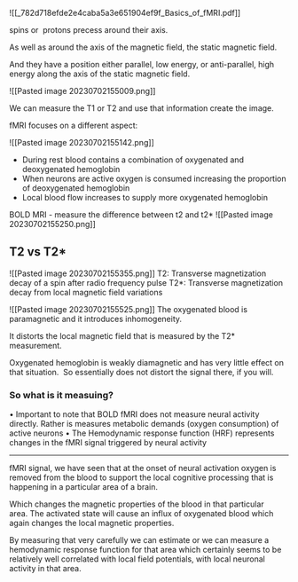 ![[_782d718efde2e4caba5a3e651904ef9f_Basics_of_fMRI.pdf]]

spins or  protons precess around their axis. 

As well as around the axis of the magnetic field, the static magnetic field. 

And they have a position either parallel, low energy, or anti-parallel, high energy along the axis of the static magnetic field.

![[Pasted image 20230702155009.png]]

We can measure the T1 or T2 and use that information create the image.


fMRI focuses on a different aspect:

![[Pasted image 20230702155142.png]]
- During rest blood contains a combination of oxygenated and
deoxygenated hemoglobin
- When neurons are active oxygen is consumed increasing the proportion
of deoxygenated hemoglobin
- Local blood flow increases to supply more oxygenated hemoglobin 

BOLD MRI - measure the difference between t2 and t2* 
![[Pasted image 20230702155250.png]]

## T2 vs T2*

![[Pasted image 20230702155355.png]]
T2: Transverse magnetization decay of a spin after radio frequency pulse
T2*: Transverse magnetization decay from local magnetic field variations

![[Pasted image 20230702155525.png]]
The oxygenated blood is paramagnetic and it introduces inhomogeneity. 

It distorts the local magnetic field that is measured by the T2* measurement. 

Oxygenated hemoglobin is weakly diamagnetic and has very little effect on that situation. 
So essentially does not distort the signal there, if you will.


### So what is it measuing?
• Important to note that BOLD fMRI does not
measure neural activity directly. Rather is
measures metabolic demands (oxygen
consumption) of active neurons
• The Hemodynamic response function (HRF)
represents changes in the fMRI signal
triggered by neural activity

------------

fMRI signal, we have seen that at the onset of neural activation oxygen is removed from the blood to support the local cognitive processing that is happening in a particular area of a brain. 

Which changes the magnetic properties of the blood in that particular area. The activated state will cause an influx of oxygenated blood which again changes the local magnetic properties. 

By measuring that very carefully we can estimate or we can measure a hemodynamic response function for that area which certainly seems to be relatively well correlated with local field potentials, with local neuronal activity in that area.